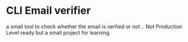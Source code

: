 # CLI Email verifier

a small tool to check whether the email is verfied or not .. Not Production Level ready but a small project for learning 